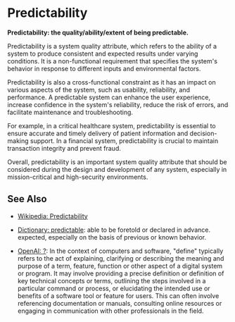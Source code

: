 # Predictability

**Predictability: the quality/ability/extent of being predictable.**

<span data-chatgpt-prompt="explain Predictability (system quality attribute, cross-functional constraint, non-functional requirement\)">

Predictability is a system quality attribute, which refers to the ability of a system to produce consistent and expected results under varying conditions. It is a non-functional requirement that specifies the system's behavior in response to different inputs and environmental factors. 

Predictability is also a cross-functional constraint as it has an impact on various aspects of the system, such as usability, reliability, and performance. A predictable system can enhance the user experience, increase confidence in the system's reliability, reduce the risk of errors, and facilitate maintenance and troubleshooting.

For example, in a critical healthcare system, predictability is essential to ensure accurate and timely delivery of patient information and decision-making support. In a financial system, predictability is crucial to maintain transaction integrity and prevent fraud. 

Overall, predictability is an important system quality attribute that should be considered during the design and development of any system, especially in mission-critical and high-security environments.

</span>

## See Also

* [Wikipedia: Predictability](https://wikipedia.org/wiki/Predictability)

* [Dictionary: predictable](https://www.dictionary.com/browse/predictable): able to be foretold or declared in advance. expected, especially on the basis of previous or known behavior.

* [OpenAI: ?](https:://openai.com): <span data-chatgpt-prompt="define ? (computers and software)">In the context of computers and software, "define" typically refers to the act of explaining, clarifying or describing the meaning and purpose of a term, feature, function or other aspect of a digital system or program. It may involve providing a precise definition or definition of key technical concepts or terms, outlining the steps involved in a particular command or process, or elucidating the intended use or benefits of a software tool or feature for users. This can often involve referencing documentation or manuals, consulting online resources or engaging in communication with other professionals in the field.</span>

